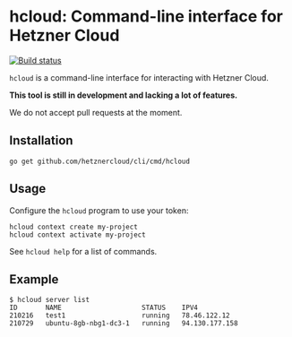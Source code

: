 # hcloud: Command-line interface for Hetzner Cloud

[![Build status](https://travis-ci.org/hetznercloud/cli.svg?branch=master)](https://travis-ci.org/hetznercloud/cli)

`hcloud` is a command-line interface for interacting with Hetzner Cloud.

**This tool is still in development and lacking a lot of features.**

We do not accept pull requests at the moment.

## Installation

    go get github.com/hetznercloud/cli/cmd/hcloud

## Usage

Configure the `hcloud` program to use your token:

    hcloud context create my-project
    hcloud context activate my-project

See `hcloud help` for a list of commands.

## Example

```
$ hcloud server list            
ID       NAME                    STATUS    IPV4
210216   test1                   running   78.46.122.12
210729   ubuntu-8gb-nbg1-dc3-1   running   94.130.177.158
```
